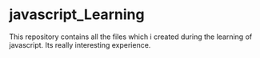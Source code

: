 # javascript_Learning
This repository contains all the files which i created during the learning of javascript. Its really interesting experience.
